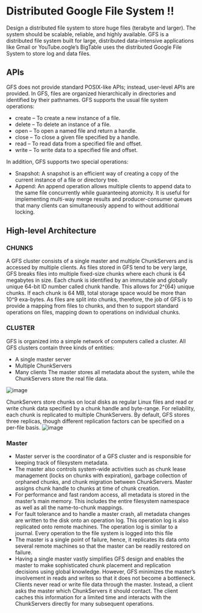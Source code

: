 # Distributed Google File System !!

Design a distributed file system to store huge files (terabyte and larger). The system should be scalable, reliable, and highly available. GFS is a distributed file system built for large, distributed data-intensive applications like Gmail or YouTube.oogle’s BigTable uses the distributed Google File System to store log and data files. 

## APIs
GFS does not provide standard POSIX-like APIs; instead, user-level APIs are provided. In GFS, files are organized hierarchically in directories and identified by their pathnames. GFS supports the usual file system operations:

* create – To create a new instance of a file.
* delete – To delete an instance of a file.
* open – To open a named file and return a handle.
* close – To close a given file specified by a handle.
* read – To read data from a specified file and offset.
* write – To write data to a specified file and offset.

In addition, GFS supports two special operations:
* Snapshot: A snapshot is an efficient way of creating a copy of the current instance of a file or directory tree.
* Append: An append operation allows multiple clients to append data to the same file concurrently while guaranteeing atomicity. It is useful for implementing multi-way merge results and producer-consumer queues that many clients can simultaneously append to without additional locking.

## High-level Architecture

### CHUNKS 
A GFS cluster consists of a single master and multiple ChunkServers and is accessed by multiple clients. As files stored in GFS tend to be very large, GFS breaks files into multiple fixed-size chunks where each chunk is 64 megabytes in size. Each chunk is identified by an immutable and globally unique 64-bit ID number called chunk handle. This allows for 2^{64} unique chunks. If each chunk is 64 MB, total storage space would be more than 10^9 exa-bytes. As files are split into chunks, therefore, the job of GFS is to provide a mapping from files to chunks, and then to support standard operations on files, mapping down to operations on individual chunks.

### CLUSTER
GFS is organized into a simple network of computers called a cluster. All GFS clusters contain three kinds of entities:
* A single master server
* Multiple ChunkServers
* Many clients
The master stores all metadata about the system, while the ChunkServers store the real file data.

![image](https://user-images.githubusercontent.com/13011167/132126373-e426c4d1-f3de-4be7-97c9-f54cd81eb7b0.png)

ChunkServers store chunks on local disks as regular Linux files and read or write chunk data specified by a chunk handle and byte-range. For reliability, each chunk is replicated to multiple ChunkServers. By default, GFS stores three replicas, though different replication factors can be specified on a per-file basis.
![image](https://user-images.githubusercontent.com/13011167/132126438-a3360116-a01b-4127-99a2-2e80b9ee0906.png)

### Master
* Master server is the coordinator of a GFS cluster and is responsible for keeping track of filesystem metadata.
* The master also controls system-wide activities such as chunk lease management (locks on chunks with expiration), garbage collection of orphaned chunks, and chunk migration between ChunkServers. Master assigns chunk handle to chunks at time of chunk creation.
* For performance and fast random access, all metadata is stored in the master’s main memory. This includes the entire filesystem namespace as well as all the name-to-chunk mappings.
* For fault tolerance and to handle a master crash, all metadata changes are written to the disk onto an operation log. This operation log is also replicated onto remote machines. The operation log is similar to a journal. Every operation to the file system is logged into this file
* The master is a single point of failure, hence, it replicates its data onto several remote machines so that the master can be readily restored on failure.
* Having a single master vastly simplifies GFS design and enables the master to make sophisticated chunk placement and replication decisions using global knowledge. However, GFS minimizes the master’s involvement in reads and writes so that it does not become a bottleneck. Clients never read or write file data through the master. Instead, a client asks the master which ChunkServers it should contact. The client caches this information for a limited time and interacts with the ChunkServers directly for many subsequent operations.




